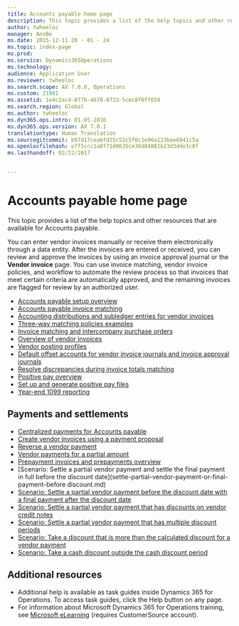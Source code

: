 ```yaml
---
title: Accounts payable home page
description: This topic provides a list of the help topics and other resources that are available for Accounts payable.
author: twheeloc
manager: AnnBe
ms.date: 2015-12-11 20 - 01 - 24
ms.topic: index-page
ms.prod: 
ms.service: Dynamics365Operations
ms.technology: 
audience: Application User
ms.reviewer: twheeloc
ms.search.scope: AX 7.0.0, Operations
ms.custom: 21901
ms.assetid: 1e4c2ac4-077b-4678-8733-5cec8f6ff659
ms.search.region: Global
ms.author: twheeloc
ms.dyn365.ops.intro: 01-05-2016
ms.dyn365.ops.version: AX 7.0.1
translationtype: Human Translation
ms.sourcegitcommit: b97d17ceabfd25c52c5f0c1e96a123bae6941c5a
ms.openlocfilehash: e7f5ccc1a8f71d0635ce36d84881b23d3dde1c0f
ms.lasthandoff: 02/22/2017


---
```


# <a name="accounts-payable-home-page"></a>Accounts payable home page

This topic provides a list of the help topics and other resources that are available for Accounts payable.

You can enter vendor invoices manually or receive them electronically through a data entity. After the invoices are entered or received, you can review and approve the invoices by using an invoice approval journal or the **Vendor invoice** page. You can use invoice matching, vendor invoice policies, and workflow to automate the review process so that invoices that meet certain criteria are automatically approved, and the remaining invoices are flagged for review by an authorized user.

-   [Accounts payable setup overview](accounts-payable-overview.md)
-   [Accounts payable invoice matching](http://ax.help.dynamics.com/en/wiki/accounts-payable-invoice-matching-2/)
-   [Accounting distributions and subledger entries for vendor invoices](accounting-distributions-subledger-journal-entries-vendor-invoices.md)
-   [Three-way matching policies examples](three-way-matching-policies.md)
-   [Invoice matching and intercompany purchase orders](invoice-matching-intercompany-purchase-orders.md)
-   [Overview of vendor invoices](vendor-invoices-overview.md)
-   [Vendor posting profiles](vendor-posting-profiles.md)
-   [Default offset accounts for vendor invoice journals and invoice approval journals](default-offset-accounts-vendor-invoice-journals.md)
-   [Resolve discrepancies during invoice totals matching](resolve-invoice-totals-invoice-matching-discrepancies.md)
-   [Positive pay overview](positive-pay-overview.md)
-   [Set up and generate positive pay files](set-up-generate-positive-pay-files.md)
-   [Year-end 1099 reporting](year-end-1099-reporting.md)

## <a name="payments-and-settlements"></a>Payments and settlements
-   [Centralized payments for Accounts payable](centralized-payments-accounts-payable.md)
-   [Create vendor invoices using a payment proposal](create-vendor-payments-payment-proposal.md)
-   [Reverse a vendor payment](reverse-vendor-payment.md)
-   [Vendor payments for a partial amount](vendor-payments-partial-amount.md)
-   [Prepayment invoices and prepayments overview](prepayments-invoices-vs-prepayments.md)
-   [Scenario: Settle a partial vendor payment and settle the final payment in full before the discount date](settle-partial-vendor-payment-or-final-payment-before discount.md)
-   [Scenario: Settle a partial vendor payment before the discount date with a final payment after the discount date](settle-partial-vendor-payment-before-discount-or-final-payment-after.md)
-   [Scenario: Settle a partial vendor payment that has discounts on vendor credit notes](settle-partial-vendor-payment-discounts-vendor-credit-notes.md)
-   [Scenario: Settle a partial vendor payment that has multiple discount periods](settle-partial-vendor-payment-multiple-discount-periods.md)
-   [Scenario: Take a discount that is more than the calculated discount for a vendor payment](take-discount-more-calculated-discount-vendor-payment.md)
-   [Scenario: Take a cash discount outside the cash discount period](take-cash-discount-outside-cash-discount-timeframe.md)

## <a name="additional-resources"></a>Additional resources
-   Additional help is available as task guides inside Dynamics 365 for Operations. To access task guides, click the Help button on any page.
-   For information about Microsoft Dynamics 365 for Operations training, see [Microsoft eLearning](https://mbs2.microsoft.com/members/elearning/dynamicstrainingcert.aspx) (requires CustomerSource account).



